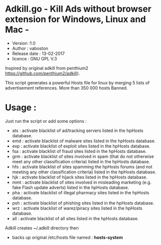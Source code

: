 # Adkill.go - Kill Ads without browser extension for Windows, Linux and Mac -
- Version :1.0
- Author : vaboston
- Release date : 13-02-2017
- licence : GNU GPL V.3

Inspired by original adkill from penthium2 https://github.com/penthium2/adkill).

This script generates a powerful Hosts file for linux by merging 5 lists of advertisement references.
More than 350 000 hosts Banned.
# Usage :
Just run the script or add some options :
- ats : activate blacklist of ad/tracking servers listed in the hpHosts database.
- emd : activate blacklist of malware sites listed in the hpHosts database.
- exp : activate blacklist of exploit sites listed in the hpHosts database.
- fsa : activate blacklist of fraud sites listed in the hpHosts database.
- grm : activate blacklist of sites involved in spam (that do not otherwise meet any other classification criteria) listed in the hpHosts database.
- hfs : activate blacklist of sites spamming the hpHosts forums (and not meeting any other classification criteria) listed in the hpHosts database.
- hjk : activate blacklist of hijack sites listed in the hpHosts database.
- mmt : activate blacklist of sites involved in misleading marketing (e.g. fake Flash update adverts) listed in the hpHosts database.
- pha : activate blacklist of illegal pharmacy sites listed in the hpHosts database.
- psh : activate blacklist of phishing sites listed in the hpHosts database.
- wrz : activate blacklist of warez/piracy sites listed in the hpHosts database.
- all : activate blacklist of all sites listed in the hpHosts database.


Adkill creates ~/.adkill directory then
- backs up original /etc/hosts file named : **hosts-system**


